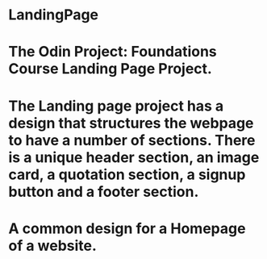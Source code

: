 # LandingPage
# The Odin Project: Foundations Course Landing Page Project.
# The Landing page project has a design that structures the webpage to have a number of sections. There is a unique header section, an image card, a quotation section, a signup button and a footer section.

# A common design for a Homepage of a website. 

